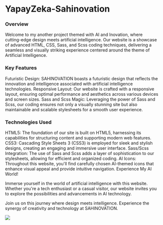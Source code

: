 <h1>YapayZeka-Sahinovation</h1>

 <h3>Overview</h3>
<p> Welcome to my another project themed with AI and Inovation, where cutting-edge design meets artificial intelligence. Our website is a showcase of advanced HTML, CSS, Sass, and Scss coding techniques, delivering a seamless and visually striking experience centered around the theme of Artificial Intelligence. 

<h3>Key Features</h3>
Futuristic Design: SAHINOVATION boasts a futuristic design that reflects the innovation and intelligence associated with artificial intelligence technologies.
Responsive Layout: Our website is crafted with a responsive layout, ensuring optimal performance and aesthetics across various devices and screen sizes.
Sass and Scss Magic: Leveraging the power of Sass and Scss, our coding ensures not only a visually stunning site but also maintainable and scalable stylesheets for a smooth user experience.

<h3>Technologies Used</h3>
HTML5: The foundation of our site is built on HTML5, harnessing its capabilities for structuring content and supporting modern web features.
CSS3: Cascading Style Sheets 3 (CSS3) is employed for sleek and stylish designs, creating an engaging and immersive user interface.
Sass/Scss Integration: The use of Sass and Scss adds a layer of sophistication to our stylesheets, allowing for efficient and organized coding.
AI Icons: Throughout this website, you'll find carefully chosen AI-themed icons that enhance visual appeal and provide intuitive navigation.
Experience My AI World!

Immerse yourself in the world of artificial intelligence with this website. Whether you're a tech enthusiast or a casual visitor, our website invites you to explore the possibilities and advancements in AI technology.

Join us on this journey where design meets intelligence. Experience the synergy of creativity and technology at SAHINOVATION.

 </p>

 ![](KısaTanıtım.gif)
